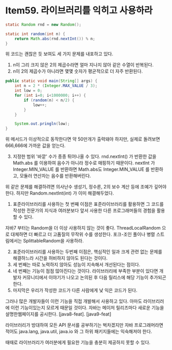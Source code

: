 # Item59. 라이브러리를 익히고 사용하라

```java
static Random rnd = new Random();

static int random(int n) {
    return Math.abs(rnd.nextInt()) % n;
}

```

위 코드는 괜찮은 듯 보여도 세 가지 문제를 내포하고 있다.
1. n이 그리 크지 않은 2의 제곱수라면 얼마 지나지 않아 같은 수열이 반복된다.
2. n이 2의 제곱수가 아니라면 몇몇 숫자가 평균적으로 더 자주 반환된다.

```java
public static void main(String[] args) {
    int n = 2 * (Integer.MAX_VALUE / 3);
    int low = 0;
    for (int i=0; i<1000000; i++) {
        if (random(n) < n/2) {
            low++;
        }
    }

    System.out.pringln(low);
}

```

위 메서드가 이상적으로 동작한다면 약 50만개가 출력돼야 하지만, 실제로 돌려보면 666,666에 가까운 값을 얻는다.

3. 지정한 범위 '바깥' 수가 종종 튀어나올 수 있다.
   rnd.nextInt() 가 반환한 값을 Math.abs 를 이용하여 음수가 아니라 정수로 매핑하기 때문이다.
   nextInt 가 Integer.MIN_VALUE 를 반환하면 Math.abs도 Integer.MIN_VALUE 를 반환하고, 모듈러 연산자는 음수를 반환해버린다.


위 같은 문제를 해결하려면 의사난수 생성기, 정수론, 2의 보수 계산 등에 조예가 깊어야 한다. 하지만 Random.nextInt(int) 가 이미 해결해두었다. 

1. 표준라이브러리를 사용하는 첫 번째 이점은 표준라이브러리를 활용하면 그 코드를 작성한 전문가의 지식과 여러분보다 앞서 사용한 다른 프로그래머들의 경험을 활용할 수 있다.

자바7 부터는 Random을 더 이상 사용하지 않는 것이 좋다.
ThreadLocalRandom 으로 대체하면 더 빠르고 더 고품질의 무작위 수를 생성한다.
포크-조인 풀이나 병렬 스트림에서는 SplittableRandom을 사용하라.

2. 표준라이브러리를 사용하는 두번째 이점은, 핵심적인 일과 크게 관련 없는 문제를 해결하느라 시간을 허비하지 않아도 된다는 것이다. 
3. 세 번째는 따로 노력하지 않아도 성능이 지속해서 개선된다는 점이다. 
4. 네 번째는 기능이 점점 많아진다는 것이다. 라이브러리에 부족한 부분이 있다면 개발자 커뮤니티에서 이야기가 나오고 논의된 후 다음 릴리스에 해당 기능이 추가되곤 한다.
5. 마지막은 우리가 작성한 코드가 다른 사람에게 낯 익은 코드가 된다.


그러나 많은 개발자들이 이런 기능을 직접 개발해서 사용하고 있다. 아마도 라이브리러에 이런 기능이있는지 모르게 때문일 것이다. 
자바는 메이저 릴리즈마다 새로운 기능을 설명한웹페이지를 공시한다. [java8-feat]. [java9-feat]

라이브러리가 방대하여 모든 API 문서를 공부하기는 벅차겠지만 자바 프로그래머라면 적어도 java.lang, java.util, java.io 와 그 하위 패키지들에는 익숙해져야 한다.


때때로 라이브러리가 여러분에게 필요한 기능을 충분히 제공하지 못할 수 있다.
